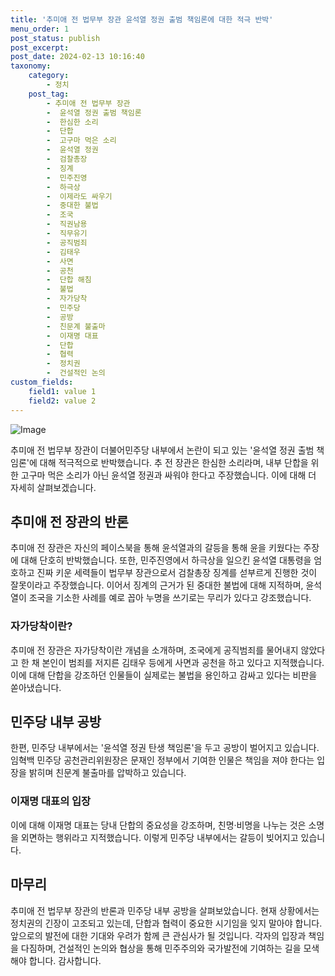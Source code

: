 ```yaml
---
title: '추미애 전 법무부 장관 윤석열 정권 출범 책임론에 대한 적극 반박'
menu_order: 1
post_status: publish
post_excerpt: 
post_date: 2024-02-13 10:16:40
taxonomy:
    category:
        - 정치
    post_tag:
        - 추미애 전 법무부 장관
        -  윤석열 정권 출범 책임론
        -  한심한 소리
        -  단합
        -  고구마 먹은 소리
        -  윤석열 정권
        -  검찰총장
        -  징계
        -  민주진영
        -  하극상
        -  이제라도 싸우기
        -  중대한 불법
        -  조국
        -  직권남용
        -  직무유기
        -  공직범죄
        -  김태우
        -  사면
        -  공천
        -  단합 해침
        -  불법
        -  자가당착
        -  민주당
        -  공방
        -  친문계 불출마
        -  이재명 대표
        -  단합
        -  협력
        -  정치권
        -  건설적인 논의
custom_fields:
    field1: value 1
    field2: value 2
---
```


![Image](https://imgnews.pstatic.net/image/011/2024/02/13/0004298598_001_20240213020101023.jpg?type=w647)

추미애 전 법무부 장관이 더불어민주당 내부에서 논란이 되고 있는 '윤석열 정권 출범 책임론'에 대해 적극적으로 반박했습니다. 추 전 장관은 한심한 소리라며, 내부 단합을 위한 고구마 먹은 소리가 아닌 윤석열 정권과 싸워야 한다고 주장했습니다. 이에 대해 더 자세히 살펴보겠습니다.
## 추미애 전 장관의 반론
추미애 전 장관은 자신의 페이스북을 통해 윤석열과의 갈등을 통해 윤을 키웠다는 주장에 대해 단호히 반박했습니다. 또한, 민주진영에서 하극상을 일으킨 윤석열 대통령을 엄호하고 진짜 키운 세력들이 법무부 장관으로서 검찰총장 징계를 섣부르게 진행한 것이 잘못이라고 주장했습니다. 이어서 징계의 근거가 된 중대한 불법에 대해 지적하며, 윤석열이 조국을 기소한 사례를 예로 꼽아 누명을 쓰기로는 무리가 있다고 강조했습니다.
### 자가당착이란?
추미애 전 장관은 자가당착이란 개념을 소개하며, 조국에게 공직범죄를 물어내지 않았다고 한 채 본인이 범죄를 저지른 김태우 등에게 사면과 공천을 하고 있다고 지적했습니다. 이에 대해 단합을 강조하던 인물들이 실제로는 불법을 용인하고 감싸고 있다는 비판을 쏟아냈습니다.
## 민주당 내부 공방
한편, 민주당 내부에서는 '윤석열 정권 탄생 책임론'을 두고 공방이 벌어지고 있습니다. 임혁백 민주당 공천관리위원장은 문재인 정부에서 기여한 인물은 책임을 져야 한다는 입장을 밝히며 친문계 불출마를 압박하고 있습니다.
### 이재명 대표의 입장
이에 대해 이재명 대표는 당내 단합의 중요성을 강조하며, 친명·비명을 나누는 것은 소명을 외면하는 행위라고 지적했습니다. 이렇게 민주당 내부에서는 갈등이 빚어지고 있습니다.
## 마무리
추미애 전 법무부 장관의 반론과 민주당 내부 공방을 살펴보았습니다. 현재 상황에서는 정치권의 긴장이 고조되고 있는데, 단합과 협력이 중요한 시기임을 잊지 말아야 합니다. 앞으로의 발전에 대한 기대와 우려가 함께 큰 관심사가 될 것입니다. 각자의 입장과 책임을 다짐하며, 건설적인 논의와 협상을 통해 민주주의와 국가발전에 기여하는 길을 모색해야 합니다. 감사합니다.
